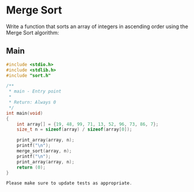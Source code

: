# Merge Sort

Write a function that sorts an array of integers in ascending order using the Merge Sort algorithm:


## Main
```C
#include <stdio.h>
#include <stdlib.h>
#include "sort.h"

/**
 * main - Entry point
 *
 * Return: Always 0
 */
int main(void)
{
	int array[] = {19, 48, 99, 71, 13, 52, 96, 73, 86, 7};
	size_t n = sizeof(array) / sizeof(array[0]);

	print_array(array, n);
	printf("\n");
	merge_sort(array, n);
	printf("\n");
	print_array(array, n);
	return (0);
}

Please make sure to update tests as appropriate.
